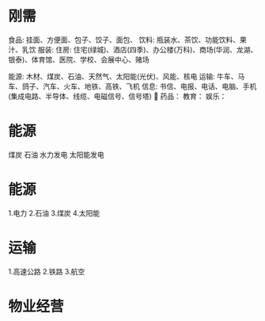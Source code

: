 # 刚需
食品: 挂面、方便面、包子、饺子、面包、
饮料: 瓶装水、茶饮、功能饮料、果汁、乳饮
服装: 
住房: 住宅(绿城)、酒店(四季)、办公楼(万科)、商场(华润、龙湖、银泰)、体育馆、医院、学校、会展中心、赌场

能源: 木材、煤炭、石油、天然气、太阳能(光伏)、风能、核电
运输: 牛车、马车、鸽子、汽车、火车、地铁、高铁、飞机
信息: 书信、电报、电话、电脑、手机(集成电路、半导体、线缆、电磁信号、信号塔)

药品：
教育：
娱乐：

# 
# 能源
煤炭
石油
水力发电
太阳能发电

# 能源
1.电力
2.石油
3.煤炭
4.太阳能

# 运输
1.高速公路
2.铁路
3.航空

# 物业经营

